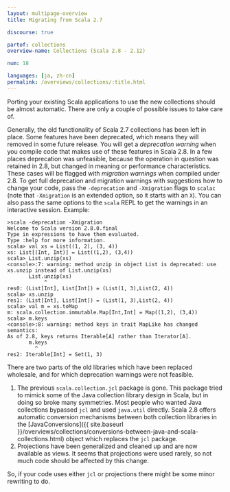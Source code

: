 ```yaml
---
layout: multipage-overview
title: Migrating from Scala 2.7

discourse: true

partof: collections
overview-name: Collections (Scala 2.8 - 2.12)

num: 18

languages: [ja, zh-cn]
permalink: /overviews/collections/:title.html
---
```


Porting your existing Scala applications to use the new collections should be almost automatic. There are only a couple of possible issues to take care of.

Generally, the old functionality of Scala 2.7 collections has been left in place. Some features have been deprecated, which means they will removed in some future release. You will get a _deprecation warning_ when you compile code that makes use of these features in Scala 2.8. In a few places deprecation was unfeasible, because the operation in question was retained in 2.8, but changed in meaning or performance characteristics. These cases will be flagged with _migration warnings_ when compiled under 2.8. To get full deprecation and migration warnings with suggestions how to change your code, pass the `-deprecation` and `-Xmigration` flags to `scalac` (note that `-Xmigration` is an extended option, so it starts with an `X`). You can also pass the same options to the `scala` REPL to get the warnings in an interactive session. Example:

    >scala -deprecation -Xmigration
    Welcome to Scala version 2.8.0.final
    Type in expressions to have them evaluated.
    Type :help for more information.
    scala> val xs = List((1, 2), (3, 4))
    xs: List[(Int, Int)] = List((1,2), (3,4))
    scala> List.unzip(xs)
    <console>:7: warning: method unzip in object List is deprecated: use xs.unzip instead of List.unzip(xs)
           List.unzip(xs)
                ^
    res0: (List[Int], List[Int]) = (List(1, 3),List(2, 4))
    scala> xs.unzip
    res1: (List[Int], List[Int]) = (List(1, 3),List(2, 4))
    scala> val m = xs.toMap
    m: scala.collection.immutable.Map[Int,Int] = Map((1,2), (3,4))
    scala> m.keys
    <console>:8: warning: method keys in trait MapLike has changed semantics:
    As of 2.8, keys returns Iterable[A] rather than Iterator[A].
           m.keys
             ^
    res2: Iterable[Int] = Set(1, 3)

There are two parts of the old libraries which have been replaced wholesale, and for which deprecation warnings were not feasible.

1. The previous `scala.collection.jcl` package is gone. This package tried to mimick some of the Java collection library design in Scala, but in doing so broke many symmetries. Most people who wanted Java collections bypassed `jcl` and used `java.util` directly. Scala 2.8 offers automatic conversion mechanisms between both collection libraries in the [JavaConversions]({{ site.baseurl }}/overviews/collections/conversions-between-java-and-scala-collections.html) object which replaces the `jcl` package.
2. Projections have been generalized and cleaned up and are now available as views. It seems that projections were used rarely, so not much code should be affected by this change.

So, if your code uses either `jcl` or projections there might be some minor rewriting to do.
